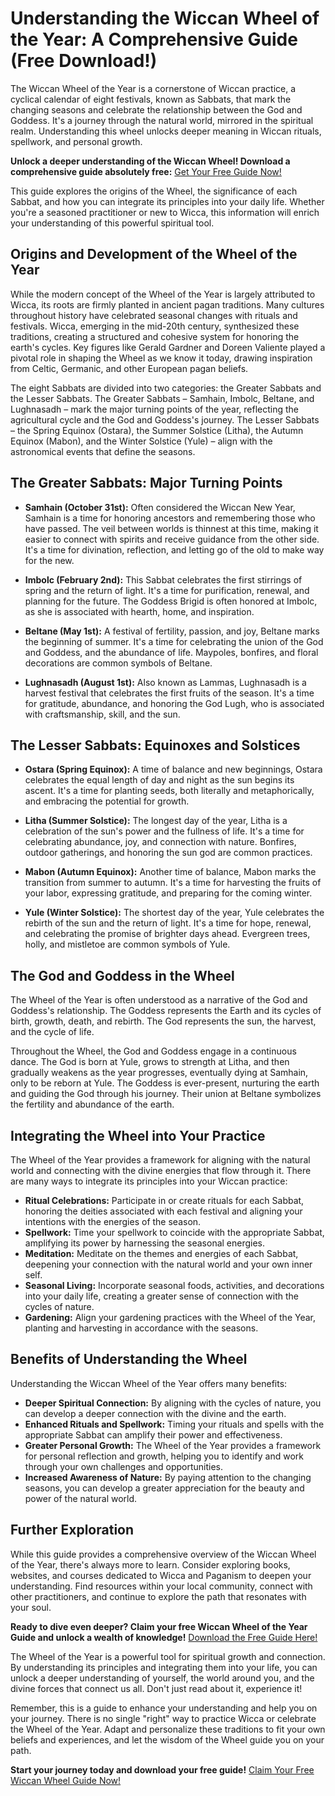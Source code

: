 # Understanding the Wiccan Wheel of the Year: A Comprehensive Guide (Free Download!)

The Wiccan Wheel of the Year is a cornerstone of Wiccan practice, a cyclical calendar of eight festivals, known as Sabbats, that mark the changing seasons and celebrate the relationship between the God and Goddess. It's a journey through the natural world, mirrored in the spiritual realm. Understanding this wheel unlocks deeper meaning in Wiccan rituals, spellwork, and personal growth.

**Unlock a deeper understanding of the Wiccan Wheel! Download a comprehensive guide absolutely free:** [Get Your Free Guide Now!](https://udemywork.com/wicca-wheel)

This guide explores the origins of the Wheel, the significance of each Sabbat, and how you can integrate its principles into your daily life. Whether you're a seasoned practitioner or new to Wicca, this information will enrich your understanding of this powerful spiritual tool.

## Origins and Development of the Wheel of the Year

While the modern concept of the Wheel of the Year is largely attributed to Wicca, its roots are firmly planted in ancient pagan traditions. Many cultures throughout history have celebrated seasonal changes with rituals and festivals. Wicca, emerging in the mid-20th century, synthesized these traditions, creating a structured and cohesive system for honoring the earth's cycles. Key figures like Gerald Gardner and Doreen Valiente played a pivotal role in shaping the Wheel as we know it today, drawing inspiration from Celtic, Germanic, and other European pagan beliefs.

The eight Sabbats are divided into two categories: the Greater Sabbats and the Lesser Sabbats. The Greater Sabbats – Samhain, Imbolc, Beltane, and Lughnasadh – mark the major turning points of the year, reflecting the agricultural cycle and the God and Goddess's journey. The Lesser Sabbats – the Spring Equinox (Ostara), the Summer Solstice (Litha), the Autumn Equinox (Mabon), and the Winter Solstice (Yule) – align with the astronomical events that define the seasons.

## The Greater Sabbats: Major Turning Points

*   **Samhain (October 31st):** Often considered the Wiccan New Year, Samhain is a time for honoring ancestors and remembering those who have passed. The veil between worlds is thinnest at this time, making it easier to connect with spirits and receive guidance from the other side. It's a time for divination, reflection, and letting go of the old to make way for the new.

*   **Imbolc (February 2nd):** This Sabbat celebrates the first stirrings of spring and the return of light. It's a time for purification, renewal, and planning for the future. The Goddess Brigid is often honored at Imbolc, as she is associated with hearth, home, and inspiration.

*   **Beltane (May 1st):** A festival of fertility, passion, and joy, Beltane marks the beginning of summer. It's a time for celebrating the union of the God and Goddess, and the abundance of life. Maypoles, bonfires, and floral decorations are common symbols of Beltane.

*   **Lughnasadh (August 1st):** Also known as Lammas, Lughnasadh is a harvest festival that celebrates the first fruits of the season. It's a time for gratitude, abundance, and honoring the God Lugh, who is associated with craftsmanship, skill, and the sun.

## The Lesser Sabbats: Equinoxes and Solstices

*   **Ostara (Spring Equinox):** A time of balance and new beginnings, Ostara celebrates the equal length of day and night as the sun begins its ascent. It's a time for planting seeds, both literally and metaphorically, and embracing the potential for growth.

*   **Litha (Summer Solstice):** The longest day of the year, Litha is a celebration of the sun's power and the fullness of life. It's a time for celebrating abundance, joy, and connection with nature. Bonfires, outdoor gatherings, and honoring the sun god are common practices.

*   **Mabon (Autumn Equinox):** Another time of balance, Mabon marks the transition from summer to autumn. It's a time for harvesting the fruits of your labor, expressing gratitude, and preparing for the coming winter.

*   **Yule (Winter Solstice):** The shortest day of the year, Yule celebrates the rebirth of the sun and the return of light. It's a time for hope, renewal, and celebrating the promise of brighter days ahead. Evergreen trees, holly, and mistletoe are common symbols of Yule.

## The God and Goddess in the Wheel

The Wheel of the Year is often understood as a narrative of the God and Goddess's relationship. The Goddess represents the Earth and its cycles of birth, growth, death, and rebirth. The God represents the sun, the harvest, and the cycle of life.

Throughout the Wheel, the God and Goddess engage in a continuous dance. The God is born at Yule, grows to strength at Litha, and then gradually weakens as the year progresses, eventually dying at Samhain, only to be reborn at Yule. The Goddess is ever-present, nurturing the earth and guiding the God through his journey. Their union at Beltane symbolizes the fertility and abundance of the earth.

## Integrating the Wheel into Your Practice

The Wheel of the Year provides a framework for aligning with the natural world and connecting with the divine energies that flow through it. There are many ways to integrate its principles into your Wiccan practice:

*   **Ritual Celebrations:** Participate in or create rituals for each Sabbat, honoring the deities associated with each festival and aligning your intentions with the energies of the season.
*   **Spellwork:** Time your spellwork to coincide with the appropriate Sabbat, amplifying its power by harnessing the seasonal energies.
*   **Meditation:** Meditate on the themes and energies of each Sabbat, deepening your connection with the natural world and your own inner self.
*   **Seasonal Living:** Incorporate seasonal foods, activities, and decorations into your daily life, creating a greater sense of connection with the cycles of nature.
*   **Gardening:** Align your gardening practices with the Wheel of the Year, planting and harvesting in accordance with the seasons.

## Benefits of Understanding the Wheel

Understanding the Wiccan Wheel of the Year offers many benefits:

*   **Deeper Spiritual Connection:** By aligning with the cycles of nature, you can develop a deeper connection with the divine and the earth.
*   **Enhanced Rituals and Spellwork:** Timing your rituals and spells with the appropriate Sabbat can amplify their power and effectiveness.
*   **Greater Personal Growth:** The Wheel of the Year provides a framework for personal reflection and growth, helping you to identify and work through your own challenges and opportunities.
*   **Increased Awareness of Nature:** By paying attention to the changing seasons, you can develop a greater appreciation for the beauty and power of the natural world.

## Further Exploration

While this guide provides a comprehensive overview of the Wiccan Wheel of the Year, there's always more to learn. Consider exploring books, websites, and courses dedicated to Wicca and Paganism to deepen your understanding.  Find resources within your local community, connect with other practitioners, and continue to explore the path that resonates with your soul.

**Ready to dive even deeper?  Claim your free Wiccan Wheel of the Year Guide and unlock a wealth of knowledge!** [Download the Free Guide Here!](https://udemywork.com/wicca-wheel)

The Wheel of the Year is a powerful tool for spiritual growth and connection. By understanding its principles and integrating them into your life, you can unlock a deeper understanding of yourself, the world around you, and the divine forces that connect us all. Don't just read about it, experience it!

Remember, this is a guide to enhance your understanding and help you on your journey. There is no single "right" way to practice Wicca or celebrate the Wheel of the Year. Adapt and personalize these traditions to fit your own beliefs and experiences, and let the wisdom of the Wheel guide you on your path.

**Start your journey today and download your free guide!** [Claim Your Free Wiccan Wheel Guide Now!](https://udemywork.com/wicca-wheel)
